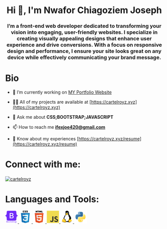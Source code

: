 <h1 align="center">Hi 👋, I'm Nwafor Chiagoziem Joseph</h1>
<h3 align="center">I’m a front-end web developer dedicated to transforming your vision into engaging, user-friendly websites. I specialize in creating visually appealing designs that enhance user experience and drive conversions. With a focus on responsive design and performance, I ensure your site looks great on any device while effectively communicating your brand message.</h3>
<h1>Bio</h1>

- 🔭 I’m currently working on [MY Portfolio Website](https://cartelroyz.xyz)

- 👨‍💻 All of my projects are available at [https://cartelroyz.xyz](https://cartelroyz.xyz)

- 💬 Ask me about **CSS;BOOTSTRAP;JAVASCRIPT**

- 📫 How to reach me **ifexjoe420@gmail.com**

- 📄 Know about my experiences [https://cartelroyz.xyz/resume](https://cartelroyz.xyz/resume)

<h1 align="left">Connect with me:</h1>
<p align="left">
<a href="https://twitter.com/cartelroyz" target="blank"><img align="center" src="https://raw.githubusercontent.com/rahuldkjain/github-profile-readme-generator/master/src/images/icons/Social/twitter.svg" alt="cartelroyz" height="30" width="40" /></a>
</p>

<h1 align="left">Languages and Tools:</h1>
<p align="left"> <a href="https://getbootstrap.com" target="_blank" rel="noreferrer"> <img src="https://raw.githubusercontent.com/devicons/devicon/master/icons/bootstrap/bootstrap-plain-wordmark.svg" alt="bootstrap" width="40" height="40"/> </a> <a href="https://www.w3schools.com/css/" target="_blank" rel="noreferrer"> <img src="https://raw.githubusercontent.com/devicons/devicon/master/icons/css3/css3-original-wordmark.svg" alt="css3" width="40" height="40"/> </a> <a href="https://www.w3.org/html/" target="_blank" rel="noreferrer"> <img src="https://raw.githubusercontent.com/devicons/devicon/master/icons/html5/html5-original-wordmark.svg" alt="html5" width="40" height="40"/> </a> <a href="https://developer.mozilla.org/en-US/docs/Web/JavaScript" target="_blank" rel="noreferrer"> <img src="https://raw.githubusercontent.com/devicons/devicon/master/icons/javascript/javascript-original.svg" alt="javascript" width="40" height="40"/> </a> <a href="https://www.linux.org/" target="_blank" rel="noreferrer"> <img src="https://raw.githubusercontent.com/devicons/devicon/master/icons/linux/linux-original.svg" alt="linux" width="40" height="40"/> </a> <a href="https://www.python.org" target="_blank" rel="noreferrer"> <img src="https://raw.githubusercontent.com/devicons/devicon/master/icons/python/python-original.svg" alt="python" width="40" height="40"/> </a> </p>
